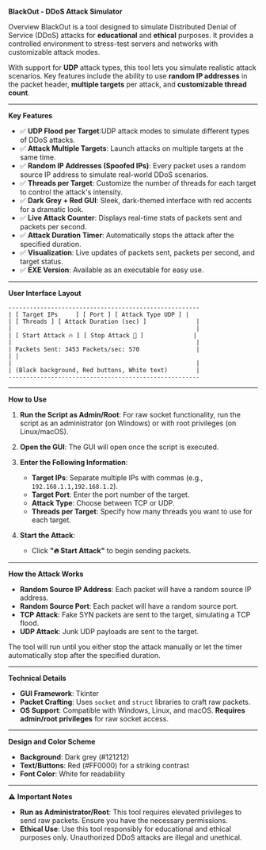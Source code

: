 
**BlackOut - DDoS Attack Simulator**

Overview
BlackOut is a  tool designed to simulate Distributed Denial of Service (DDoS) attacks for **educational** and **ethical** purposes. It provides a controlled environment to stress-test servers and networks with customizable attack modes. 

With support for **UDP** attack types, this tool lets you simulate realistic attack scenarios. Key features include the ability to use **random IP addresses** in the packet header, **multiple targets** per attack, and **customizable thread count**.

---

  **Key Features**
- ✅ **UDP Flood per Target**:UDP attack modes to simulate different types of DDoS attacks.
- ✅ **Attack Multiple Targets**: Launch attacks on multiple targets at the same time.
- ✅ **Random IP Addresses (Spoofed IPs)**: Every packet uses a random source IP address to simulate real-world DDoS scenarios.
- ✅ **Threads per Target**: Customize the number of threads for each target to control the attack's intensity.
- ✅ **Dark Grey + Red GUI**: Sleek, dark-themed interface with red accents for a dramatic look.
- ✅ **Live Attack Counter**: Displays real-time stats of packets sent and packets per second.
- ✅ **Attack Duration Timer**: Automatically stops the attack after the specified duration.
- ✅ **Visualization**: Live updates of packets sent, packets per second, and target status.
- ✅ **EXE Version**: Available as an executable for easy use.

---

 **User Interface Layout**
```
------------------------------------------------------
| [ Target IPs     ] [ Port ] [ Attack Type UDP ] |
| [ Threads ] [ Attack Duration (sec) ]              |
|                                                    |
| [ Start Attack 🔥 ] [ Stop Attack 🛑 ]              |
|                                                    |
| Packets Sent: 3453 Packets/sec: 570                |
| |
|                                                    |
| (Black background, Red buttons, White text)        |
------------------------------------------------------
```

---

**How to Use**

1. **Run the Script as Admin/Root**: For raw socket functionality, run the script as an administrator (on Windows) or with root privileges (on Linux/macOS).
   
2. **Open the GUI**: The GUI will open once the script is executed.

3. **Enter the Following Information**:
   - **Target IPs**: Separate multiple IPs with commas (e.g., `192.168.1.1,192.168.1.2`).
   - **Target Port**: Enter the port number of the target.
   - **Attack Type**: Choose between TCP or UDP.
   - **Threads per Target**: Specify how many threads you want to use for each target.

4. **Start the Attack**:
   - Click **"🔥 Start Attack"** to begin sending packets.
   
---

 **How the Attack Works**
- **Random Source IP Address**: Each packet will have a random source IP address.
- **Random Source Port**: Each packet will have a random source port.
- **TCP Attack**: Fake SYN packets are sent to the target, simulating a TCP flood.
- **UDP Attack**: Junk UDP payloads are sent to the target.
  
The tool will run until you either stop the attack manually or let the timer automatically stop after the specified duration.

---

 **Technical Details**
- **GUI Framework**: Tkinter
- **Packet Crafting**: Uses `socket` and `struct` libraries to craft raw packets.
- **OS Support**: Compatible with Windows, Linux, and macOS. **Requires admin/root privileges** for raw socket access.

---

 **Design and Color Scheme**
- **Background**: Dark grey (#121212)
- **Text/Buttons**: Red (#FF0000) for a striking contrast
- **Font Color**: White for readability

---

⚠ **Important Notes**
- **Run as Administrator/Root**: This tool requires elevated privileges to send raw packets. Ensure you have the necessary permissions.
- **Ethical Use**: Use this tool responsibly for educational and ethical purposes only. Unauthorized DDoS attacks are illegal and unethical.



